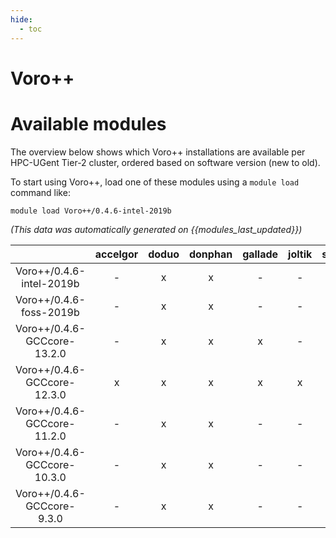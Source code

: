 ```yaml
---
hide:
  - toc
---
```


Voro++
======

# Available modules


The overview below shows which Voro++ installations are available per HPC-UGent Tier-2 cluster, ordered based on software version (new to old).

To start using Voro++, load one of these modules using a `module load` command like:

```shell
module load Voro++/0.4.6-intel-2019b
```

*(This data was automatically generated on {{modules_last_updated}})*  

| |accelgor|doduo|donphan|gallade|joltik|shinx|skitty|
| :---: | :---: | :---: | :---: | :---: | :---: | :---: | :---: |
|Voro++/0.4.6-intel-2019b|-|x|x|-|-|-|-|
|Voro++/0.4.6-foss-2019b|-|x|x|-|-|-|-|
|Voro++/0.4.6-GCCcore-13.2.0|-|x|x|x|-|x|x|
|Voro++/0.4.6-GCCcore-12.3.0|x|x|x|x|x|x|x|
|Voro++/0.4.6-GCCcore-11.2.0|-|x|x|-|-|-|-|
|Voro++/0.4.6-GCCcore-10.3.0|-|x|x|-|-|-|-|
|Voro++/0.4.6-GCCcore-9.3.0|-|x|x|-|-|-|-|
